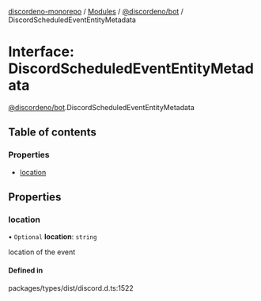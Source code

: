 [discordeno-monorepo](../README.md) / [Modules](../modules.md) / [@discordeno/bot](../modules/discordeno_bot.md) / DiscordScheduledEventEntityMetadata

# Interface: DiscordScheduledEventEntityMetadata

[@discordeno/bot](../modules/discordeno_bot.md).DiscordScheduledEventEntityMetadata

## Table of contents

### Properties

- [location](discordeno_bot.DiscordScheduledEventEntityMetadata.md#location)

## Properties

### location

• `Optional` **location**: `string`

location of the event

#### Defined in

packages/types/dist/discord.d.ts:1522
